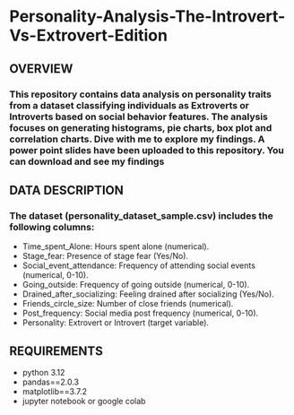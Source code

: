 # Personality-Analysis-The-Introvert-Vs-Extrovert-Edition
## OVERVIEW
### This repository contains data analysis on personality traits from a dataset classifying individuals as Extroverts or Introverts based on social behavior features. The analysis focuses on generating histograms, pie charts, box plot and correlation charts. Dive with me to explore my findings. A power point slides have been uploaded to this repository. You can download and see my findings

## DATA DESCRIPTION
### The dataset (personality_dataset_sample.csv) includes the following columns:
- Time_spent_Alone: Hours spent alone (numerical).
- Stage_fear: Presence of stage fear (Yes/No).
- Social_event_attendance: Frequency of attending social events (numerical, 0-10).
- Going_outside: Frequency of going outside (numerical, 0-10).
- Drained_after_socializing: Feeling drained after socializing (Yes/No).
- Friends_circle_size: Number of close friends (numerical).
- Post_frequency: Social media post frequency (numerical, 0-10).
- Personality: Extrovert or Introvert (target variable).


## REQUIREMENTS
- python 3.12
- pandas==2.0.3
- matplotlib==3.7.2
- jupyter notebook or google colab

